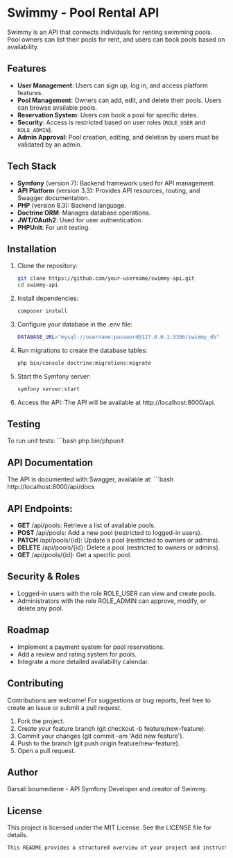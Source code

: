 # Swimmy - Pool Rental API

Swimmy is an API that connects individuals for renting swimming pools. Pool owners can list their pools for rent, and users can book pools based on availability.

## Features

- **User Management**: Users can sign up, log in, and access platform features.
- **Pool Management**: Owners can add, edit, and delete their pools. Users can browse available pools.
- **Reservation System**: Users can book a pool for specific dates.
- **Security**: Access is restricted based on user roles (`ROLE_USER` and `ROLE_ADMIN`).
- **Admin Approval**: Pool creation, editing, and deletion by users must be validated by an admin.

## Tech Stack

- **Symfony** (version 7): Backend framework used for API management.
- **API Platform** (version 3.3): Provides API resources, routing, and Swagger documentation.
- **PHP** (version 8.3): Backend language.
- **Doctrine ORM**: Manages database operations.
- **JWT/OAuth2**: Used for user authentication.
- **PHPUnit**: For unit testing.

## Installation

1. Clone the repository:
   ```bash
   git clone https://github.com/your-username/swimmy-api.git
   cd swimmy-api
   
2. Install dependencies:
   ```bash
   composer install

3. Configure your database in the .env file:
   ```bash
   DATABASE_URL="mysql://username:password@127.0.0.1:3306/swimmy_db"

4. Run migrations to create the database tables:
   ```bash
   php bin/console doctrine:migrations:migrate

5. Start the Symfony server:
   ```bash
   symfony server:start

6. Access the API: The API will be available at http://localhost:8000/api.

## Testing
   To run unit tests:
      ```bash
      php bin/phpunit


## API Documentation
   The API is documented with Swagger, available at:
      ```bash
      http://localhost:8000/api/docs

## API Endpoints:

- **GET** /api/pools: Retrieve a list of available pools.
- **POST** /api/pools: Add a new pool (restricted to logged-in users).
- **PATCH** /api/pools/{id}: Update a pool (restricted to owners or admins).
- **DELETE** /api/pools/{id}: Delete a pool (restricted to owners or admins).
- **GET** /api/pools/{id}: Get a specific pool.

## Security & Roles
- Logged-in users with the role ROLE_USER can view and create pools.
- Administrators with the role ROLE_ADMIN can approve, modify, or delete any pool.

## Roadmap
- Implement a payment system for pool reservations.
- Add a review and rating system for pools.
- Integrate a more detailed availability calendar.

## Contributing
Contributions are welcome! For suggestions or bug reports, feel free to create an issue or submit a pull request.

1. Fork the project.
2. Create your feature branch (git checkout -b feature/new-feature).
3. Commit your changes (git commit -am 'Add new feature').
4. Push to the branch (git push origin feature/new-feature).
5. Open a pull request.

## Author
Barsali boumediene - API Symfony Developer and creator of Swimmy.

## License
This project is licensed under the MIT License. See the LICENSE file for details.
   ```bash 
   This README provides a structured overview of your project and instructions for potential contributors, covering the purpose, setup, and contribution guidelines.
